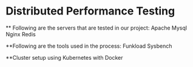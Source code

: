 # Distributed Performance Testing

** Following are the servers that are tested in our project:
Apache
Mysql
Nginx
Redis

**Following are the tools used in the process:
Funkload
Sysbench

**Cluster setup using Kubernetes with Docker
